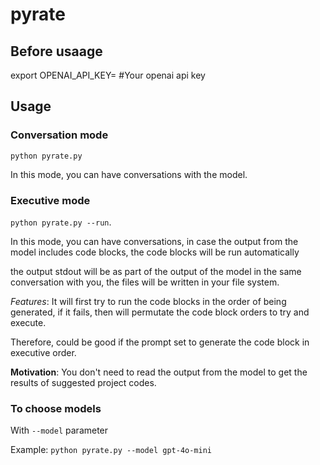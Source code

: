 # pyrate

## Before usaage

export OPENAI_API_KEY= #Your openai api key

## Usage

### Conversation mode

`python pyrate.py`  

In this mode, you can have conversations with the model.  

### Executive mode

`python pyrate.py --run`. 

In this mode, you can have conversations, in case the output from the model includes code blocks, the code blocks will be run automatically  

the output stdout will be as part of the output of the model in the same conversation with you, the files will be written in your file system.  

*Features*: It will first try to run the code blocks in the order of being generated, if it fails, then will permutate the code block orders to try and execute.  

Therefore, could be good if the prompt set to generate the code block in executive order.

**Motivation**: You don't need to read the output from the model to get the results of suggested project codes.  

### To choose models

With `--model` parameter  

Example: `python pyrate.py --model gpt-4o-mini`
